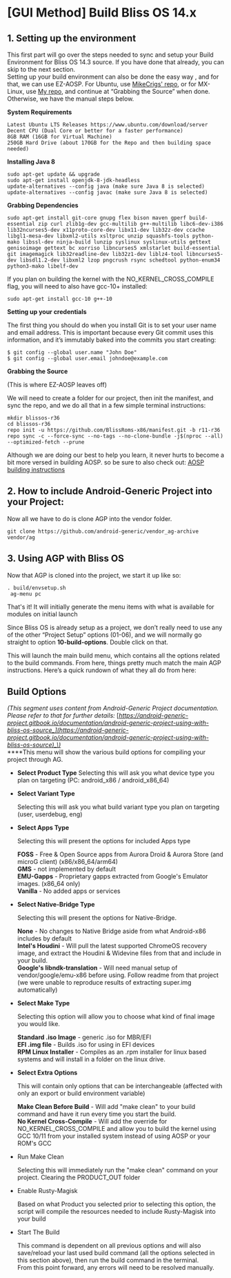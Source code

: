 # \[GUI Method\] Build Bliss OS 14.x

## **1. Setting up the environment** <a id="UsingWithBlissOSSource:-1.Settinguptheenvironment"></a>

This first part will go over the steps needed to sync and setup your Build Environment for Bliss OS 14.3 source. If you have done that already, you can skip to the next section.  
Setting up your build environment can also be done the easy way , and for that, we can use EZ-AOSP. For Ubuntu, use [MikeCrigs' repo](https://github.com/mikecriggs/ez-aosp), or for MX-Linux, use [My repo](https://github.com/electrikjesus/ez-aosp), and continue at “Grabbing the Source” when done. Otherwise, we have the manual steps below.

**System Requirements**

```text
Latest Ubuntu LTS Releases https://www.ubuntu.com/download/server
Decent CPU (Dual Core or better for a faster performance)
8GB RAM (16GB for Virtual Machine)
250GB Hard Drive (about 170GB for the Repo and then building space needed)
```

**Installing Java 8**

```text
sudo apt-get update && upgrade
sudo apt-get install openjdk-8-jdk-headless
update-alternatives --config java (make sure Java 8 is selected)
update-alternatives --config javac (make sure Java 8 is selected)
```

**Grabbing Dependencies**

```text
sudo apt-get install git-core gnupg flex bison maven gperf build-essential zip curl zlib1g-dev gcc-multilib g++-multilib libc6-dev-i386  lib32ncurses5-dev x11proto-core-dev libx11-dev lib32z-dev ccache libgl1-mesa-dev libxml2-utils xsltproc unzip squashfs-tools python-mako libssl-dev ninja-build lunzip syslinux syslinux-utils gettext genisoimage gettext bc xorriso libncurses5 xmlstarlet build-essential git imagemagick lib32readline-dev lib32z1-dev liblz4-tool libncurses5-dev libsdl1.2-dev libxml2 lzop pngcrush rsync schedtool python-enum34 python3-mako libelf-dev
```

If you plan on building the kernel with the NO\_KERNEL\_CROSS\_COMPILE flag, you will need to also have gcc-10+ installed:

```text
sudo apt-get install gcc-10 g++-10
```

**Setting up your credentials**

The first thing you should do when you install Git is to set your user name and email address. This is important because every Git commit uses this information, and it’s immutably baked into the commits you start creating:

```text
$ git config --global user.name "John Doe"
$ git config --global user.email johndoe@example.com
```

**Grabbing the Source**

\(This is where EZ-AOSP leaves off\)

We will need to create a folder for our project, then init the manifest, and sync the repo, and we do all that in a few simple terminal instructions:

```text
mkdir blissos-r36
cd blissos-r36
repo init -u https://github.com/BlissRoms-x86/manifest.git -b r11-r36
repo sync -c --force-sync --no-tags --no-clone-bundle -j$(nproc --all) --optimized-fetch --prune
```

Although we are doing our best to help you learn, it never hurts to become a bit more versed in building AOSP. so be sure to also check out: [AOSP building instructions](http://source.android.com/source/index.html)

## **2. How to include Android-Generic Project into your Project:** <a id="UsingWithBlissOSSource:-2.HowtoincludeAndroid-GenericProjectintoyourProject:"></a>

Now all we have to do is clone AGP into the vendor folder. 

```text
git clone https://github.com/android-generic/vendor_ag-archive vendor/ag 
```

## **3. Using AGP with Bliss OS** <a id="UsingWithBlissOSSource:-3.UsingAGPwithBlissOS"></a>

Now that AGP is cloned into the project, we start it up like so:

```text
. build/envsetup.sh
 ag-menu pc
```

That's it! It will initially generate the menu items with what is available for modules on initial launch

Since Bliss OS is already setup as a project, we don’t really need to use any of the other “Project Setup” options \(01-06\), and we will normally go straight to option **10-build-options**. Double click on that.

This will launch the main build menu, which contains all the options related to the build commands. From here, things pretty much match the main AGP instructions. Here’s a quick rundown of what they all do from here:

## **Build Options** <a id="UsingWithBlissOSSource:-BuildOptions"></a>

_\(This segment uses content from Android-Generic Project documentation. Please refer to that for further details:_ [_https://android-generic-project.gitbook.io/documentation/android-generic-project-using-with-bliss-os-source_](https://android-generic-project.gitbook.io/documentation/android-generic-project-using-with-bliss-os-source)_\)_   
****This menu will show the various build options for compiling your project through AG. 

* **Select Product Type** Selecting this will ask you what device type you plan on targeting \(PC: android\_x86 / android\_x86\_64\)
* **Select Variant Type**

  Selecting this will ask you what build variant type you plan on targeting \(user, userdebug, eng\)

* **Select Apps Type**

  Selecting this will present the options for included Apps type

  **FOSS** - Free & Open Source apps from Aurora Droid & Aurora Store \(and microG client\) \(x86/x86\_64/arm64\)  
  **GMS** - not implemented by default  
  **EMU-Gapps** - Proprietary gapps extracted from Google's Emulator images. \(x86\_64 only\)  
  **Vanilla** - No added apps or services

* **Select Native-Bridge Type**

  Selecting this will present the options for Native-Bridge.

  **None** - No changes to Native Bridge aside from what Android-x86 includes by default  
  **Intel's Houdini** - Will pull the latest supported ChromeOS recovery image, and extract the Houdini & Widevine files from that and include in your build.  
  **Google's libndk-translation** - Will need manual setup of vendor/google/emu-x86 before using. Follow readme from that project \(we were unable to reproduce results of extracting super.img automatically\)

* **Select Make Type**

  Selecting this option will allow you to choose what kind of final image you would like. 

  **Standard .iso Image** - generic .iso for MBR/EFI  
  **EFI .img file** - Builds .iso for using in EFI devices  
  **RPM Linux Installer** - Compiles as an .rpm installer for linux based systems and will install in a folder on the linux drive. 

* **Select Extra Options**

  This will contain only options that can be interchangeable \(affected with only an export or build environment variable\)

  **Make Clean Before Build** - Will add "make clean" to your build command and have it run every time you start the build.   
  **No Kernel Cross-Compile** - Will add the override for NO\_KERNEL\_CROSS\_COMPILE and allow you to build the kernel using GCC 10/11 from your installed system instead of using AOSP or your ROM's GCC

* Run Make Clean

  Selecting this will immediately run the "make clean" command on your project. Clearing the PRODUCT\_OUT folder

* Enable Rusty-Magisk

  Based on what Product you selected prior to selecting this option, the script will compile the resources needed to include Rusty-Magisk into your build

* Start The Build

  This command is dependent on all previous options and will also save/reload your last used build command \(all the options selected in this section above\), then run the build command in the terminal.  
  From this point forward, any errors will need to be resolved manually. 

